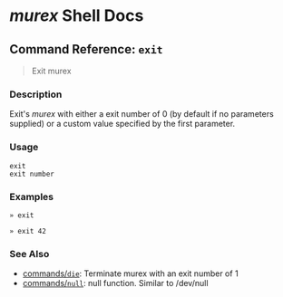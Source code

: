 # _murex_ Shell Docs

## Command Reference: `exit`

> Exit murex

### Description

Exit's _murex_ with either a exit number of 0 (by default if no parameters
supplied) or a custom value specified by the first parameter.

### Usage

    exit
    exit number

### Examples

    » exit
    
    » exit 42

### See Also

* [commands/`die`](../commands/die.md):
  Terminate murex with an exit number of 1
* [commands/`null`](../commands/devnull.md):
  null function. Similar to /dev/null